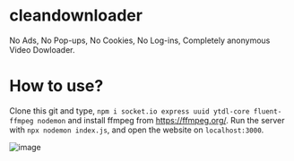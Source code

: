 # cleandownloader
No Ads, No Pop-ups, No Cookies, No Log-ins, Completely anonymous Video Dowloader.

# How to use?
Clone this git and type, `npm i socket.io express uuid ytdl-core fluent-ffmpeg nodemon` and install ffmpeg from https://ffmpeg.org/.
Run the server with `npx nodemon index.js`, and open the website on `localhost:3000`.

![image](https://i.imgur.com/Nw2RAO1.png)
